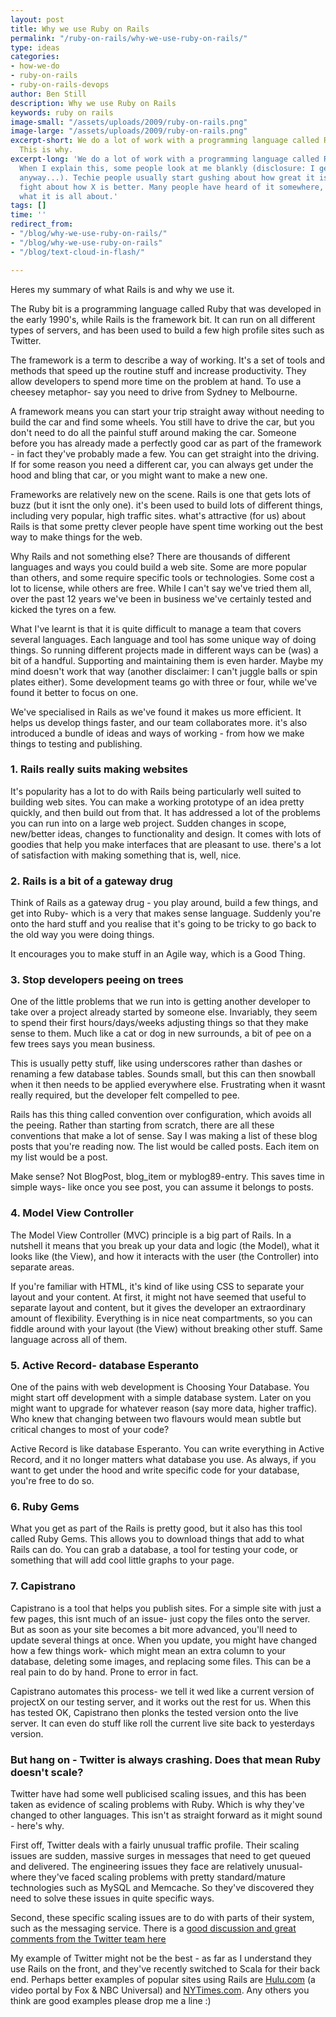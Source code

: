 ```yaml
---
layout: post
title: Why we use Ruby on Rails
permalink: "/ruby-on-rails/why-we-use-ruby-on-rails/"
type: ideas
categories:
- how-we-do
- ruby-on-rails
- ruby-on-rails-devops
author: Ben Still
description: Why we use Ruby on Rails
keywords: ruby on rails
image-small: "/assets/uploads/2009/ruby-on-rails.png"
image-large: "/assets/uploads/2009/ruby-on-rails.png"
excerpt-short: We do a lot of work with a programming language called Ruby on Rails.
  This is why.
excerpt-long: 'We do a lot of work with a programming language called Ruby on Rails.
  When I explain this, some people look at me blankly (disclosure: I get that a lot
  anyway...). Techie people usually start gushing about how great it is, or want a
  fight about how X is better. Many people have heard of it somewhere, but are unsure
  what it is all about.'
tags: []
time: ''
redirect_from:
- "/blog/why-we-use-ruby-on-rails/"
- "/blog/why-we-use-ruby-on-rails"
- "/blog/text-cloud-in-flash/"

---
```

Heres my summary of what Rails is and why we use it.

The Ruby bit is a programming language called Ruby that was developed in the early 1990's, while Rails is the framework bit. It can run on all different types of servers, and has been used to build a few high profile sites such as Twitter.

The framework is a term to describe a way of working. It's a set of tools and methods that speed up the routine stuff and increase productivity. They allow developers to spend more time on the problem at hand. To use a cheesey metaphor- say you need to drive from Sydney to Melbourne.

A framework means you can start your trip straight away without needing to build the car and find some wheels. You still have to drive the car, but you don't need to do all the painful stuff around making the car. Someone before you has already made a perfectly good car as part of the framework - in fact they've probably made a few. You can get straight into the driving. If for some reason you need a different car, you can always get under the hood and bling that car, or you might want to make a new one.

Frameworks are relatively new on the scene. Rails is one that gets lots of buzz (but it isnt the only one). it's been used to build lots of different things, including very popular, high traffic sites. what's attractive (for us) about Rails is that some pretty clever people have spent time working out the best way to make things for the web.

Why Rails and not something else? There are thousands of different languages and ways you could build a web site. Some are more popular than others, and some require specific tools or technologies. Some cost a lot to license, while others are free. While I can't say we've tried them all, over the past 12 years we've been in business we've certainly tested and kicked the tyres on a few.

What I've learnt is that it is quite difficult to manage a team that covers several languages. Each language and tool has some unique way of doing things. So running different projects made in different ways can be (was) a bit of a handful. Supporting and maintaining them is even harder. Maybe my mind doesn't work that way (another disclaimer: I can't juggle balls or spin plates either). Some development teams go with three or four, while we've found it better to focus on one.

We've specialised in Rails as we've found it makes us more efficient. It helps us develop things faster, and our team collaborates more. it's also introduced a bundle of ideas and ways of working - from how we make things to testing and publishing.

### 1. Rails **really** suits making websites

It's popularity has a lot to do with Rails being particularly well suited to building web sites. You can make a working prototype of an idea pretty quickly, and then build out from that. It has addressed a lot of the problems you can run into on a large web project. Sudden changes in scope, new/better ideas, changes to functionality and design. It comes with lots of goodies that help you make interfaces that are pleasant to use. there's a lot of satisfaction with making something that is, well, nice.

### 2. Rails is a bit of a gateway drug

Think of Rails as a gateway drug - you play around, build a few things, and get into Ruby- which is a very that makes sense language. Suddenly you're onto the hard stuff and you realise that it's going to be tricky to go back to the old way you were doing things.

It encourages you to make stuff in an Agile way, which is a Good Thing.

### 3. Stop developers peeing on trees

One of the little problems that we run into is getting another developer to take over a project already started by someone else. Invariably, they seem to spend their first hours/days/weeks adjusting things so that they make sense to them. Much like a cat or dog in new surrounds, a bit of pee on a few trees says you mean business.

This is usually petty stuff, like using underscores rather than dashes or renaming a few database tables. Sounds small, but this can then snowball when it then needs to be applied everywhere else. Frustrating when it wasnt really required, but the developer felt compelled to pee.

Rails has this thing called convention over configuration, which avoids all the peeing. Rather than starting from scratch, there are all these conventions that make a lot of sense. Say I was making a list of these blog posts that you're reading now. The list would be called posts. Each item on my list would be a post.

Make sense? Not BlogPost, blog_item or myblog89-entry. This saves time in simple ways- like once you see post, you can assume it belongs to posts.

### 4. Model View Controller

The Model View Controller (MVC) principle is a big part of Rails. In a nutshell it means that you break up your data and logic (the Model), what it looks like (the View), and how it interacts with the user (the Controller) into separate areas.

If you're familiar with HTML, it's kind of like using CSS to separate your layout and your content. At first, it might not have seemed that useful to separate layout and content, but it gives the developer an extraordinary amount of flexibility. Everything is in nice neat compartments, so you can fiddle around with your layout (the View) without breaking other stuff. Same language across all of them.

### 5. Active Record- database Esperanto

One of the pains with web development is Choosing Your Database. You might start off development with a simple database system. Later on you might want to upgrade for whatever reason (say more data, higher traffic). Who knew that changing between two flavours would mean subtle but critical changes to most of your code?

Active Record is like database Esperanto. You can write everything in Active Record, and it no longer matters what database you use. As always, if you want to get under the hood and write specific code for your database, you're free to do so.

### 6. Ruby Gems

What you get as part of the Rails is pretty good, but it also has this tool called Ruby Gems. This allows you to download things that add to what Rails can do. You can grab a database, a tool for testing your code, or something that will add cool little graphs to your page.

### 7. Capistrano

Capistrano is a tool that helps you publish sites. For a simple site with just a few pages, this isnt much of an issue- just copy the files onto the server. But as soon as your site becomes a bit more advanced, you'll need to update several things at once. When you update, you might have changed how a few things work- which might mean an extra column to your database, deleting some images, and replacing some files. This can be a real pain to do by hand. Prone to error in fact.

Capistrano automates this process- we tell it wed like a current version of projectX on our testing server, and it works out the rest for us. When this has tested OK, Capistrano then plonks the tested version onto the live server. It can even do stuff like roll the current live site back to yesterdays version.

### But hang on - Twitter is always crashing. Does that mean Ruby doesn't scale?

Twitter have had some well publicised scaling issues, and this has been taken as evidence of scaling problems with Ruby. Which is why they've changed to other languages. This isn't as straight forward as it might sound - here's why.

First off, Twitter deals with a fairly unusual traffic profile. Their scaling issues are sudden, massive surges in messages that need to get queued and delivered. The engineering issues they face are relatively unusual- where they've faced scaling problems with pretty standard/mature technologies such as MySQL and Memcache. So they've discovered they need to solve these issues in quite specific ways.

Second, these specific scaling issues are to do with parts of their system, such as the messaging service. There is a [good discussion and great comments from the Twitter team here](https://unlimitednovelty.com/2009/04/twitter-blaming-ruby-for-their-mistakes.html)

My example of Twitter might not be the best - as far as I understand they use Rails on the front, and they've recently switched to Scala for their back end. Perhaps better examples of popular sites using Rails are [Hulu.com](https://hulu.com) (a video portal by Fox & NBC Universal) and [NYTimes.com](https://nytimes.com). Any others you think are good examples please drop me a line :)